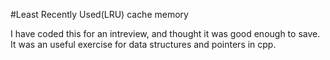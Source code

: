 #Least Recently Used(LRU) cache memory

I have coded this for an intreview, and thought it was good enough to save.
It was an useful exercise for data structures and pointers in cpp.



